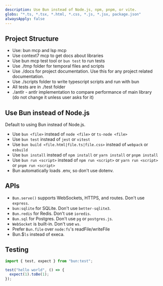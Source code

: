 ```yaml
---
description: Use Bun instead of Node.js, npm, pnpm, or vite.
globs: "*.ts, *.tsx, *.html, *.css, *.js, *.jsx, package.json"
alwaysApply: false
---
```


## Project Structure


* Use: bun mcp and lsp mcp
* Use context7 mcp to get docs about libraries
* Use bun mcp test tool or `bun test` to run tests
* Use ./tmp folder for temporal files and scripts
* Use ./docs for project documentation. Use this for any project related documentation.
* Use ./scripts folder to write typescript scripts and run with bun
* All tests are in ./test folder
* ./antlr - antlr implementation to compare performance of main library (do not change it unless user asks for it)


## Use Bun instead of Node.js

Default to using Bun instead of Node.js.

- Use `bun <file>` instead of `node <file>` or `ts-node <file>`
- Use `bun test` instead of `jest` or `vitest`
- Use `bun build <file.html|file.ts|file.css>` instead of `webpack` or `esbuild`
- Use `bun install` instead of `npm install` or `yarn install` or `pnpm install`
- Use `bun run <script>` instead of `npm run <script>` or `yarn run <script>` or `pnpm run <script>`
- Bun automatically loads .env, so don't use dotenv.

## APIs

- `Bun.serve()` supports WebSockets, HTTPS, and routes. Don't use `express`.
- `bun:sqlite` for SQLite. Don't use `better-sqlite3`.
- `Bun.redis` for Redis. Don't use `ioredis`.
- `Bun.sql` for Postgres. Don't use `pg` or `postgres.js`.
- `WebSocket` is built-in. Don't use `ws`.
- Prefer `Bun.file` over `node:fs`'s readFile/writeFile
- Bun.$`ls` instead of execa.

## Testing


```ts#index.test.ts
import { test, expect } from "bun:test";

test("hello world", () => {
  expect(1).toBe(1);
});
```
